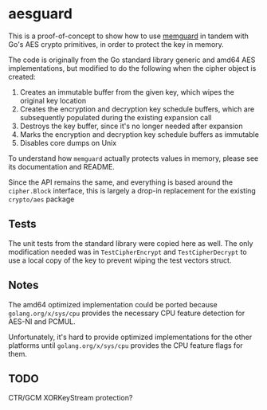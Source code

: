 # aesguard

This is a proof-of-concept to show how to use [memguard](https://github.com/awnumar/memguard) in tandem with Go's AES crypto primitives, in order to protect the key in memory.

The code is originally from the Go standard library generic and amd64 AES implementations, but modified to do the following when the cipher object is created:
  1. Creates an immutable buffer from the given key, which wipes the original key location
  2. Creates the encryption and decryption key schedule buffers, which are subsequently populated during the existing expansion call
  3. Destroys the key buffer, since it's no longer needed after expansion
  4. Marks the encryption and decryption key schedule buffers as immutable
  5. Disables core dumps on Unix

To understand how `memguard` actually protects values in memory, please see its documentation and README.

Since the API remains the same, and everything is based around the `cipher.Block` interface, this is largely a drop-in replacement for the existing `crypto/aes` package

## Tests

The unit tests from the standard library were copied here as well. The only modification needed was in `TestCipherEncrypt` and `TestCipherDecrypt` to use a local copy of the key to prevent wiping the test vectors struct.

## Notes

The amd64 optimized implementation could be ported because `golang.org/x/sys/cpu` provides the necessary CPU feature detection for AES-NI and PCMUL.

Unfortunately, it's hard to provide optimized implementations for the other platforms until `golang.org/x/sys/cpu` provides the CPU feature flags for them.


## TODO

CTR/GCM XORKeyStream protection?
